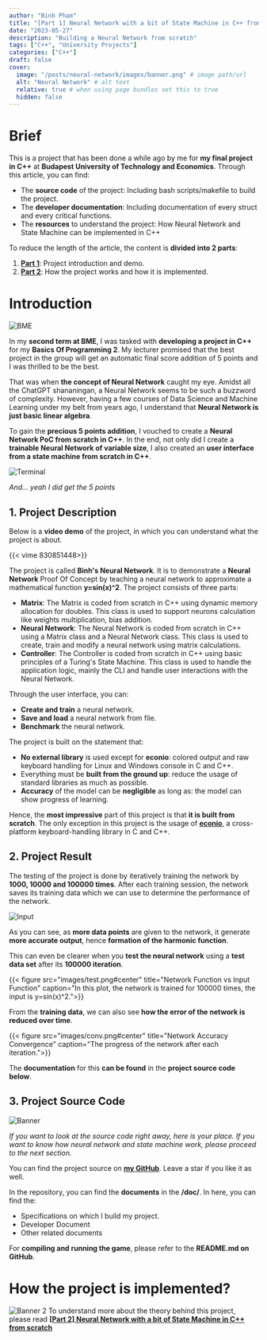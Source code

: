 ```yaml
---
author: "Binh Pham"
title: "[Part 1] Neural Network with a bit of State Machine in C++ from scratch"
date: "2023-05-27"
description: "Building a Neural Network from scratch"
tags: ["C++", "University Projects"]
categories: ["C++"]
draft: false
cover:
  image: "/posts/neural-network/images/banner.png" # image path/url
  alt: "Neural Network" # alt text
  relative: true # when using page bundles set this to true
  hidden: false
---
```


# Brief

This is a project that has been done a while ago by me for **my final project in C++** at **Budapest University of Technology and Economics**. Through this article, you can find:

- The **source code** of the project: Including bash scripts/makefile to build the project.
- The **developer documentation**: Including documentation of every struct and every critical functions.
- The **resources** to understand the project: How Neural Network and State Machine can be implemented in C++

To reduce the length of the article, the content is **divided into 2 parts**:

1. [**Part 1**](/posts/neural-network): Project introduction and demo.
2. [**Part 2**](/posts/guide-neural-network): How the project works and how it is implemented.

# Introduction

![BME](./images/bme_logo.jpeg)

In my **second term at BME**, I was tasked with **developing a project in C++** for my **Basics Of Programming 2**. My lecturer promised that the best project in the group will get an automatic final score addition of 5 points and I was thrilled to be the best.

That was when **the concept of Neural Network** caught my eye. Amidst all the ChatGPT shananingan, a Neural Network seems to be such a buzzword of complexity. However, having a few courses of Data Science and Machine Learning under my belt from years ago, I understand that **Neural Network is just basic linear algebra**.

To gain the **precious 5 points addition**, I vouched to create a **Neural Network PoC from scratch in C++**. In the end, not only did I create a **trainable Neural Network of variable size**, I also created an **user interface from a state machine from scratch in C++**.

![Terminal](./images/terminal.png)

_And... yeah I did get the 5 points_

## 1. Project Description

Below is a **video demo** of the project, in which you can understand what the project is about.

{{< vime 830851448>}}

The project is called **Binh's Neural Network**. It is to demonstrate a **Neural Network** Proof Of Concept by teaching a neural network to approximate a mathematical function **y=sin(x)^2**. The project consists of three parts:

- **Matrix**: The Matrix is coded from scratch in C++ using dynamic memory allocation for doubles. This class is used to support neurons calculation like weights multiplication, bias addition.
- **Neural Network**: The Neural Network is coded from scratch in C++ using a Matrix class and a Neural Network class. This class is used to create, train and modify a neural network using matrix calculations.
- **Controller**: The Controller is coded from scratch in C++ using basic principles of a Turing's State Machine. This class is used to handle the application logic, mainly the CLI and handle user interactions with the Neural Network.

Through the user interface, you can:

- **Create and train** a neural network.
- **Save and load** a neural network from file.
- **Benchmark** the neural network.

The project is built on the statement that:

- **No external library** is used except for **econio**: colored output and raw keyboard handling for Linux and Windows console in C and C++.
- Everything must be **built from the ground up**: reduce the usage of standard libraries as much as possible.
- **Accuracy** of the model can be **negligible** as long as: the model can show progress of learning.

Hence, the **most impressive** part of this project is that **it is built from scratch**. The only exception in this project is the usage of [**econio**](https://github.com/czirkoszoltan/c-econio), a cross-platform keyboard-handling library in C and C++.

## 2. Project Result

The testing of the project is done by iteratively training the network by **1000, 10000 and 100000 times**. After each training session, the network saves its training data which we can use to determine the performance of the network.

![Input](./images/Input.png)

As you can see, as **more data points** are given to the network, it generate **more accurate output**, hence **formation of the harmonic function**.

This can even be clearer when you **test the neural network** using a **test data set** after its **100000 iteration**.

{{< figure src="images/test.png#center" title="Network Function vs Input Function" caption="In this plot, the network is trained for 100000 times, the input is y=sin(x)^2.">}}

From the **training data**, we can also see **how the error of the network is reduced over time**.

{{< figure src="images/conv.png#center" title="Network Accuracy Convergence" caption="The progress of the network after each iteration.">}}

The **documentation** for this **can be found** in the **project source code below**.

## 3. Project Source Code

![Banner](./images/banner.png)

_If you want to look at the source code right away, here is your place. If you want to know how neural network and state machine work, please proceed to the next section._

You can find the project source on [**my GitHub**](https://github.com/pham-tuan-binh/neural-network-cpp). Leave a star if you like it as well.

In the repository, you can find the **documents** in the **/doc/**. In here, you can find the:

- Specifications on which I build my project.
- Developer Document
- Other related documents

For **compiling and running the game**, please refer to the **README.md on GitHub**.

# How the project is implemented?

![Banner 2](./images/part-2.png)
To understand more about the theory behind this project, please read [**\[Part 2\] Neural Network with a bit of State Machine in C++ from scratch**](/posts/guide-neural-network)
